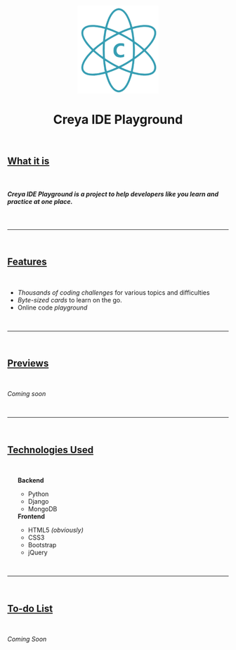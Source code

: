 <p align="center">
  <img src="https://github.com/VedanshKumarKawadkar/Creya-Coding-Playground/blob/master/ide/media/creya.png?raw=true" height=200>
</p>
<h1 align="center">Creya IDE Playground</h1>
<br />

<h2><u>What it is</u></h2>
<br />
<h5><strong>Creya IDE Playground</strong> is a project to help developers like you learn and practice at one place.</h5>

<br />
<hr />
<br />

<h2><u>Features</u></h2>
<br />
<ul>
  <li><em>Thousands of coding challenges</em> for various topics and difficulties</li>
  <li><em>Byte-sized cards</em> to learn on the go.</li>
  <li>Online code <em>playground</em></li>
</ul>


<br />
<hr />
<br />


<h2><u>Previews</u></h2>
<br />
<p><em>Coming soon</em></p>

<br />
<hr />
<br />

<h2><u>Technologies Used</u></h2>
<br />
<ul>
  <strong>Backend</strong>
  <ul>
    <li>Python</li>
    <li>Django</li>
    <li>MongoDB</li>
  </ul>
  <strong>Frontend</strong>
  <ul>
    <li>HTML5 <em>(obviously)</em></li>
    <li>CSS3</li>
    <li>Bootstrap</li>
    <li>jQuery</li>
  </ul>
</ul>

<br />
<hr />
<br />

<h2><u>To-do List</u></h2>
<br />
<p><em>Coming Soon</em></p>